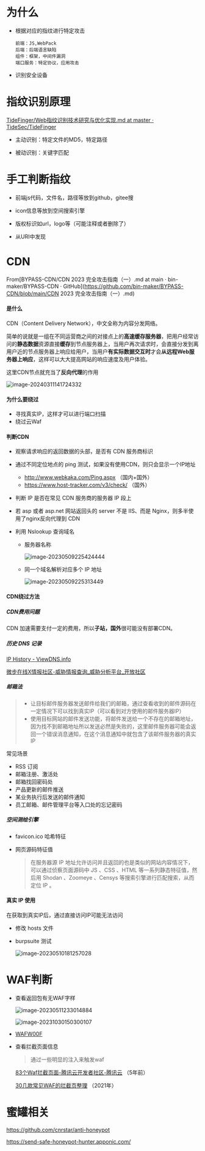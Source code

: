 # 为什么

- 根据对应的指纹进行特定攻击

  ```
  前端：JS,WebPack
  后端：后端语言缺陷
  组件：框架，中间件漏洞
  端口服务：特定协议，应用攻击
  ```

- 识别安全设备



# 指纹识别原理

[TideFinger/Web指纹识别技术研究与优化实现.md at master · TideSec/TideFinger](https://github.com/TideSec/TideFinger/blob/master/Web指纹识别技术研究与优化实现.md)

- 主动识别：特定文件的MD5，特定路径


- 被动识别：关键字匹配





# 手工判断指纹

- 前端js代码，文件名，路径等放到github，gitee搜

- icon信息等放到空间搜索引擎

- 版权标识如url，logo等（可能注释或者删除了）

- 从URI中发现

  



# CDN

From[BYPASS-CDN/CDN 2023 完全攻击指南（一）.md at main · bin-maker/BYPASS-CDN · GitHub](https://github.com/bin-maker/BYPASS-CDN/blob/main/CDN 2023 完全攻击指南（一）.md)

#### 是什么

CDN（Content Delivery Network），中文全称为内容分发网络。

简单的说就是一组在不同运营商之间的对接点上的**高速缓存服务器**，把用户经常访问的**静态数据**资源直接**缓存**到节点服务器上，当用户再次请求时，会直接分发到离用户近的节点服务器上响应给用户，当用户**有实际数据交互时**才会**从远程Web服务器上响应**，这样可以大大提高网站的响应速度及用户体验。

这里CDN节点就充当了**反向代理**的作用

![image-20240311141724332](../../images/image-20240311141724332.png)



#### 为什么要绕过

- 寻找真实IP，这样才可以进行端口扫描
- 绕过云Waf



#### 判断CDN

- 观察请求响应的返回数据的头部，是否有 CDN 服务商标识

- 通过不同定位地点的 ping 测试，如果没有使用CDN，则只会显示一个IP地址

  - http://www.webkaka.com/Ping.aspx		（国内+国外）
  - https://www.host-tracker.com/v3/check/  （国外）

- 判断 IP 是否在常见 CDN 服务商的服务器 IP 段上

- 若 asp 或者 asp.net 网站返回头的 server 不是 IIS、而是 Nginx，则多半使用了nginx反向代理到 CDN

- 利用 Nslookup 查询域名

  - 服务器名称

    ![image-20230509225424444](../../images/image-20230509225424444-1685533751888.png)

  - 同一个域名解析对应多个 IP 地址

    ![image-20230509225313449](../../images/image-20230509225313449-1685533751888.png)





#### CDN绕过方法

##### CDN费用问题

CDN 加速需要支付一定的费用，所以**子站，国外**很可能没有部署CDN。



##### 历史 DNS 记录

[IP History - ViewDNS.info](https://viewdns.info/iphistory/?domain=www.baidu.com)

[微步在线X情报社区-威胁情报查询_威胁分析平台_开放社区](https://x.threatbook.com/v5/domain/www.baidu.com?source=top)



##### 邮箱法

> - 让目标邮件服务器发送邮件给我们的邮箱，通过查看收到的邮件源码在一定情况下可以找到真实IP（可以看到对方使用的邮件服务器IP）
> - 使用目标网站的邮件发送功能，将邮件发送给一个不存在的邮箱地址，因为找不到邮箱地址所以发送必然是失败的，这里邮件服务器可能会返回一个错误消息通知，在这个消息通知中就包含了该邮件服务器的真实IP

常见场景

- RSS 订阅
- 邮箱注册、激活处
- 邮箱找回密码处
- 产品更新的邮件推送
- 某业务执行后发送的邮件通知
- 员工邮箱、邮件管理平台等入口处的忘记密码



##### 空间测绘引擎

- favicon.ico 哈希特征

- 网页源码特征值

  > 在服务器源 IP 地址允许访问并且返回的也是类似的网站内容情况下，可以通过侦察页面源码中 JS 、CSS 、HTML 等一系列静态特征值，然后用 Shodan 、Zoomeye 、Censys 等搜索引擎进行匹配搜索，从而定位 IP 。



#### 真实 IP 使用

在获取到真实IP后，通过直接访问IP可能无法访问

- 修改 hosts 文件

- burpsuite 测试

  ![image-20230510181257028](../../images/image-20230510181257028-1685533751888.png)



# WAF判断

- 查看返回包有无WAF字样

  ![image-20230511233014884](../../images/image-20230511233014884-1685533751889.png)

  ![image-20231030150300107](../../images/image-20231030150300107.png)

- [WAFW00F ](https://github.com/EnableSecurity/wafw00f)

- 查看拦截页面信息

  > 通过一些明显的注入来触发waf

  [83个Waf拦截页面-腾讯云开发者社区-腾讯云](https://cloud.tencent.com/developer/beta/article/1872310)  （5年前）

  [30几款常见WAF的拦截页整理](https://mp.weixin.qq.com/s/8F060FU9g_78z57UKS-JsQ)   （2021年）

  

# 蜜罐相关

https://github.com/cnrstar/anti-honeypot

https://send-safe-honeypot-hunter.apponic.com/

